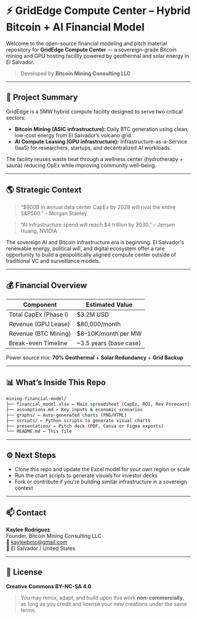 # ⚡ GridEdge Compute Center – Hybrid Bitcoin + AI Financial Model

Welcome to the open-source financial modeling and pitch material 
repository for **GridEdge Compute Center** — a sovereign-grade Bitcoin 
mining and GPU hosting facility powered by geothermal and solar energy in 
El Salvador.

> Developed by **Bitcoin Mining Consulting LLC**

---

## 🧠 Project Summary

GridEdge is a 5MW hybrid compute facility designed to serve two critical 
sectors:

- **Bitcoin Mining (ASIC infrastructure):** Daily BTC generation using 
clean, low-cost energy from El Salvador’s volcano grid.
- **AI Compute Leasing (GPU infrastructure):** Infrastructure-as-a-Service 
(IaaS) for researchers, startups, and decentralized AI workloads.

The facility reuses waste heat through a wellness center (hydrotherapy + 
sauna) reducing OpEx while improving community well-being.

---

## 🌎 Strategic Context

> “$900B in annual data center CapEx by 2028 will rival the entire S&P500.” – Morgan Stanley  

> “AI infrastructure spend will reach $4 trillion by 2030.” – Jensen Huang, NVIDIA

The sovereign AI and Bitcoin infrastructure era is beginning. El 
Salvador's renewable energy, political will, and digital ecosystem offer a 
rare opportunity to build a geopolitically aligned compute center outside 
of traditional VC and surveillance models.

---

## 💰 Financial Overview

| Component             | Estimated Value      |
|----------------------|----------------------|
| Total CapEx (Phase I)| $3.2M USD            |
| Revenue (GPU Lease)  | $80,000/month        |
| Revenue (BTC Mining) | $8–10K/month per MW  |
| Break-even Timeline  | ~3.5 years (base case) |

Power source mix: **70% Geothermal** + **Solar Redundancy** + **Grid 
Backup**

---

## 📊 What’s Inside This Repo
```bash
mining-financial-model/
├── financial_model.xlsx ← Main spreadsheet (CapEx, ROI, Rev Forecast)
├── assumptions.md ← Key inputs & economic scenarios
├── graphs/ ← Auto-generated charts (PNG/HTML)
├── scripts/ ← Python scripts to generate visual charts
├── presentation/ ← Pitch deck (PDF, Canva or Figma exports)
└── README.md ← This file
```

---

## ⚙️ Next Steps

- Clone this repo and update the Excel model for your own region or scale
- Run the chart scripts to generate visuals for investor decks
- Fork or contribute if you're building similar infrastructure in a 
sovereign context

---

## 📫 Contact

**Kaylee Rodriguez**  
Founder, Bitcoin Mining Consulting LLC  
📧 kayleebmc@gmail.com  
📍 El Salvador / United States

---

## 📜 License

**Creative Commons BY-NC-SA 4.0**  
> You may remix, adapt, and build upon this work **non-commercially**, as 
long as you credit and license your new creations under the same terms.

